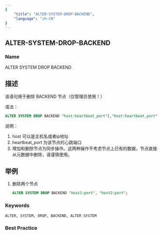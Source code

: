 ```yaml
---
{
    "title": "ALTER-SYSTEM-DROP-BACKEND",
    "language": "zh-CN"
}
---
```


## ALTER-SYSTEM-DROP-BACKEND

### Name

ALTER SYSTEM DROP BACKEND

## 描述

该语句用于删除 BACKEND 节点（仅管理员使用！）

语法：

```sql
ALTER SYSTEM DROP BACKEND "host:heartbeat_port"[,"host:heartbeat_port"...]
```

说明：

1. host 可以是主机名或者ip地址
2. heartbeat_port 为该节点的心跳端口
3. 增加和删除节点为同步操作。这两种操作不考虑节点上已有的数据，节点直接从元数据中删除，请谨慎使用。

## 举例

1. 删除两个节点

   ```sql
   ALTER SYSTEM DROP BACKEND "host1:port", "host2:port";
   ```

### Keywords

    ALTER, SYSTEM, DROP, BACKEND, ALTER SYSTEM

### Best Practice


